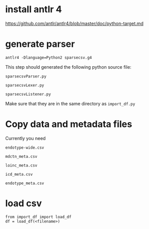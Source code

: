# install antlr 4 #

https://github.com/antlr/antlr4/blob/master/doc/python-target.md

# generate parser #

    antlr4 -Dlanguage=Python2 sparsecsv.g4

This step should generated the following python source file:

`sparsecsvParser.py`

`sparsecsvLexer.py`

`sparsecsvListener.py`

Make sure that they are in the same directory as `import_df.py`

# Copy data and metadata files #

Currently you need

`endotype-wide.csv`

`mdctn_meta.csv`

`loinc_meta.csv`

`icd_meta.csv`

`endotype_meta.csv`

# load csv #

```
from import_df import load_df
df = load_df(<filename>)
```
